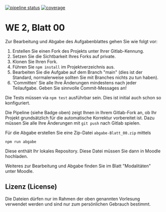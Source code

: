 [![pipeline status](../../../badges/main/pipeline.svg)](../../../-/pipelines/latest)
[![coverage](../../../badges/main/coverage.svg)](../../../-/pipelines/latest)

# WE 2, Blatt 00

Zur Bearbeitung und Abgabe des Aufgabenblattes gehen Sie wie folgt vor:

1. Erstellen Sie einen Fork des Projekts unter Ihrer Gitlab-Kennung.
2. Setzen Sie die Sichtbarkeit Ihres Forks auf private.
3. Klonen Sie Ihren Fork.
4. Führen Sie `npm install` im Projektverzeichnis aus.
5. Bearbeiten Sie die Aufgabe auf dem Branch "main" (dies ist der Standard, normalerweise sollten Sie mit Branches nichts zu tun haben).
6. 'Committen' Sie alle Ihre Änderungen mindestens nach jeder Teilaufgabe. Geben Sie sinnvolle Commit-Messages an!

Die Tests müssen via `npm test` ausführbar sein. Dies ist initial auch schon so konfiguriert.

Die Pipeline (siehe Badge oben) zeigt Ihnen in Ihrem Gitlab-Fork an, ob Ihr Projekt grundsätzlich für die automatische Korrektur vorbereitet ist. Dazu müssen Sie alle Ihre Änderungen mit `git push` nach Gitlab spielen.

Für die Abgabe erstellen Sie eine Zip-Datei `abgabe-Blatt_00.zip` mittels
```
npm run abgabe
```
Diese enthält Ihr lokales Repository. Diese Datei müssen Sie dann in Moodle hochladen.

Weiteres zur Bearbeitung und Abgabe finden Sie im Blatt "Modalitäten" unter Moodle.

## Lizenz (License)

Die Dateien dürfen nur im Rahmen der oben genannten Vorlesung verwendet werden und sind nur zum persönlichen Gebrauch bestimmt.